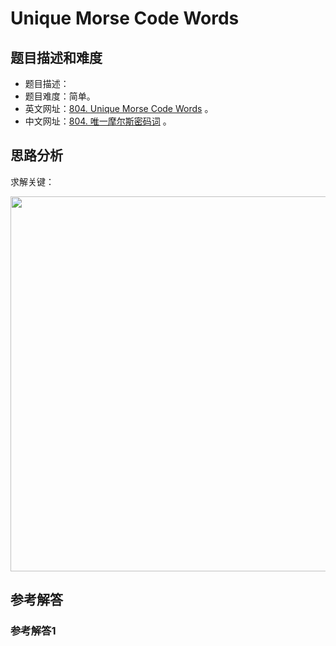 # Unique Morse Code Words

## 题目描述和难度
+ 题目描述：
+ 题目难度：简单。
+ 英文网址：[804. Unique Morse Code Words](https://leetcode.com/problems/unique-morse-code-words/description/)  。
+ 中文网址：[804. 唯一摩尔斯密码词](https://leetcode-cn.com/problems/unique-morse-code-words/description/)  。
## 思路分析
求解关键：

<img src="https://liweiwei1419.github.io/images/leetcode-solution/" width="600">

## 参考解答
### 参考解答1

```java

```